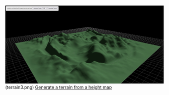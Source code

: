 ![Terrain Heightmap](screenshot.jpg)
(terrain3.png)
[Generate a terrain from a height map](https://codepen.io/Data-Bee38/full/wBwprYr)
